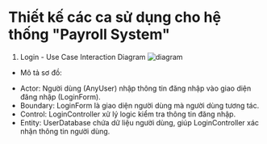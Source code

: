 # Thiết kế các ca sử dụng cho hệ thống "Payroll System"
1. Login - Use Case Interaction Diagram
![diagram](https://www.planttext.com/api/plantuml/svg/V9313S8m34NlcS8Bi007L0JYn9K1tCI2YDIf71VKsJWm4YkGg5IbHUAOd_VydRmUpoefYdPDC6Wr2covFoKIKyUE7KeFntZsV8ZI61jP9OOXsGs7a55YzTf3qVQeM6CYOpvpOBMP9i0QCfl3BjymDWJ83bfCwHx5cOaRfQaagpSCtg4IM25NEZ4aiyIo-Rr7rko5x7Ncp83LlouV6OHI5_ItQF4mvrCRi8TGib6gY5tvsZS0003__mC0)
* Mô tả sơ đồ:
- Actor: Người dùng (AnyUser) nhập thông tin đăng nhập vào giao diện đăng nhập (LoginForm).
- Boundary: LoginForm là giao diện người dùng mà người dùng tương tác.
- Control: LoginController xử lý logic kiểm tra thông tin đăng nhập.
- Entity: UserDatabase chứa dữ liệu người dùng, giúp LoginController xác nhận thông tin người dùng.
